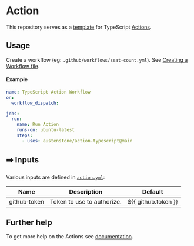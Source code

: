 # Action

This repository serves as a [template](https://docs.github.com/en/repositories/creating-and-managing-repositories/creating-a-repository-from-a-template) for TypeScript [Actions](https://docs.github.com/en/actions).

## Usage
Create a workflow (eg: `.github/workflows/seat-count.yml`). See [Creating a Workflow file](https://help.github.com/en/articles/configuring-a-workflow#creating-a-workflow-file).

<!-- 
### PAT(Personal Access Token)

You will need to [create a PAT(Personal Access Token)](https://github.com/settings/tokens/new?scopes=admin:org) that has `admin:org` access.

Add this PAT as a secret so we can use it as input `github-token`, see [Creating encrypted secrets for a repository](https://docs.github.com/en/enterprise-cloud@latest/actions/security-guides/encrypted-secrets#creating-encrypted-secrets-for-a-repository). 
### Organizations

If your organization has SAML enabled you must authorize the PAT, see [Authorizing a personal access token for use with SAML single sign-on](https://docs.github.com/en/enterprise-cloud@latest/authentication/authenticating-with-saml-single-sign-on/authorizing-a-personal-access-token-for-use-with-saml-single-sign-on).
-->

#### Example
```yml
name: TypeScript Action Workflow
on:
  workflow_dispatch:

jobs:
  run:
    name: Run Action
    runs-on: ubuntu-latest
    steps:
      - uses: austenstone/action-typescript@main
```

## ➡️ Inputs
Various inputs are defined in [`action.yml`](action.yml):

| Name | Description | Default |
| --- | - | - |
| github&#x2011;token | Token to use to authorize. | ${{&nbsp;github.token&nbsp;}} |

<!-- 
## ⬅️ Outputs
| Name | Description |
| --- | - |
| output | The output. |
-->

## Further help
To get more help on the Actions see [documentation](https://docs.github.com/en/actions).

